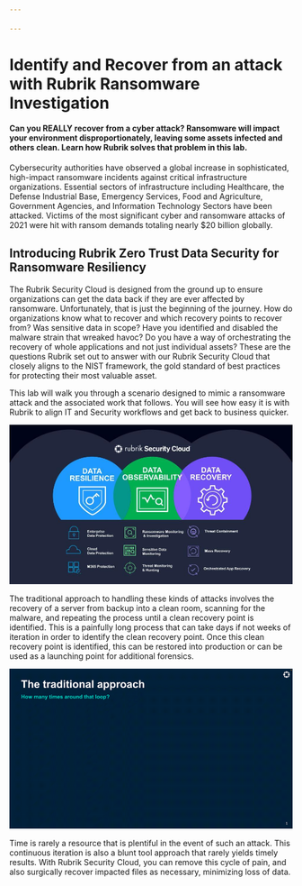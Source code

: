 ```yaml
---

---
```


# Identify and Recover from an attack with Rubrik Ransomware Investigation

#### Can you REALLY recover from a cyber attack? Ransomware will impact your environment disproportionately, leaving some assets infected and others clean. Learn how Rubrik solves that problem in this lab.

Cybersecurity authorities have observed a global increase in sophisticated, high-impact ransomware incidents against critical infrastructure organizations. Essential sectors of infrastructure including Healthcare, the Defense Industrial Base, Emergency Services, Food and Agriculture, Government Agencies, and Information Technology Sectors have been attacked. Victims of the most significant cyber and ransomware attacks of 2021 were hit with ransom demands totaling nearly $20 billion globally.

## Introducing Rubrik Zero Trust Data Security for Ransomware Resiliency

The Rubrik Security Cloud is designed from the ground up to ensure organizations can get the data back if they are ever affected by ransomware. Unfortunately, that is just the beginning of the journey. How do organizations know what to recover and which recovery points to recover from? Was sensitive data in scope? Have you identified and disabled the malware strain that wreaked havoc? Do you have a way of orchestrating the recovery of whole applications and not just individual assets? These are the questions Rubrik set out to answer with our Rubrik Security Cloud that closely aligns to the NIST framework, the gold standard of best practices for protecting their most valuable asset.

This lab will walk you through a scenario designed to mimic a ransomware attack and the associated work that follows. You will see how easy it is with Rubrik to align IT and Security workflows and get back to business quicker.

![Rubrik Security Cloud](./images/latest_pillar.jpg)

The traditional approach to handling these kinds of attacks involves the recovery of a server from backup into a clean room, scanning for the malware, and repeating the process until a clean recovery point is identified. This is a painfully long process that can take days if not weeks of iteration in order to identify the clean recovery point. Once this clean recovery point is identified, this can be restored into production or can be used as a launching point for additional forensics. 

![Ransomware Pain](./images/ransomware_recovery_pain.gif)

Time is rarely a resource that is plentiful in the event of such an attack. This continuous iteration is also a blunt tool approach that rarely yields timely results. With Rubrik Security Cloud, you can remove this cycle of pain, and also surgically recover impacted files as necessary, minimizing loss of data.